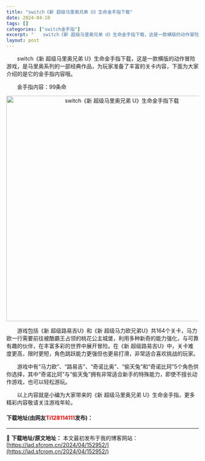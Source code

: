 ```yaml
---
title: "switch《新 超级马里奥兄弟 U》生命金手指下载"
date: 2024-04-10
tags: []
categories: ["switch金手指"]
excerpt: "　　switch《新 超级马里奥兄弟 U》生命金手指下载，这是一款横版的动作冒险游戏，是马里奥系列的一部经典作品，为玩家准备了丰富的关卡内容，下面为大家介绍的是它的金手指内容哦。 　　金手指内容：99条命 　　游戏包括《新 超级路易吉U》和《新 超级马力欧兄弟U》共164个关卡，马力欧一行需要前往被&hellip;"
layout: post
---
```


 <p>　　switch《新 超级马里奥兄弟 U》生命金手指下载，这是一款横版的动作冒险游戏，是马里奥系列的一部经典作品，为玩家准备了丰富的关卡内容，下面为大家介绍的是它的金手指内容哦。</p> <p>　　金手指内容：99条命</p> <p align="center"><img align="" border="0" src="https://lad.sfcrom.cn/wp-content/uploads/2024/04/20240410_6615e19089da7.webp" width="590" alt="switch《新 超级马里奥兄弟 U》生命金手指下载" /></p> <p>　　游戏包括《新 超级路易吉U》和《新 超级马力欧兄弟U》共164个关卡，马力欧一行需要前往被酷霸王占领的桃花公主城堡，利用多种新奇的能力强化，与可靠有趣的伙伴，在丰富多彩的世界中展开冒险。在《新 超级路易吉U》中，关卡难度更高，限时更短，角色跳跃能力更强但也更易打滑，非常适合喜欢挑战的玩家。</p> <p>　　游戏中有&ldquo;马力欧&rdquo;、&ldquo;路易吉&rdquo;、&ldquo;奇诺比奥&rdquo;、&ldquo;偷天兔&rdquo;和&ldquo;奇诺比珂&rdquo;5个角色供你选择，其中&ldquo;奇诺比珂&rdquo;与&ldquo;偷天兔&rdquo;拥有非常适合新手的特殊能力，即使不擅长动作游戏，也可以轻松游玩。</p> <p>　　以上内容就是小编为大家带来的《新 超级马里奥兄弟 U》生命金手指，更多精彩内容敬请关注游戏年轮。</p> <p><h4>下载地址(由网友<font color="red">Ti128114111</font>发布)：</h4></p> 

---
📖 **下载地址/原文地址：** 本文最初发布于我的博客网站：[https://lad.sfcrom.cn/2024/04/152952/](https://lad.sfcrom.cn/2024/04/152952/)
